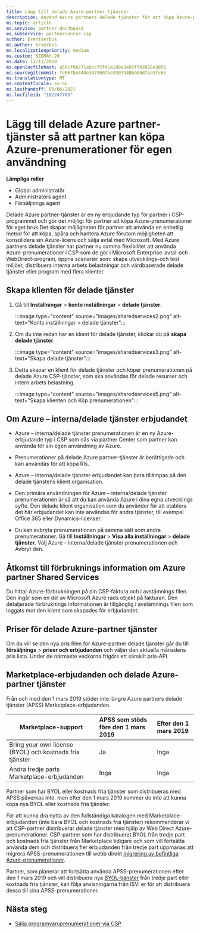 ```yaml
---
title: Lägg till delade Azure-partner tjänster
description: Använd Azure partners delade tjänster för att köpa Azure-prenumerationer för eget bruk och för att få en enhetlig metod för att köpa, spåra och hantera Azure.
ms.topic: article
ms.service: partner-dashboard
ms.subservice: partnercenter-csp
author: brentserbus
ms.author: brserbus
ms.localizationpriority: medium
ms.custom: SEOMAY.20
ms.date: 11/11/2020
ms.openlocfilehash: a59cf0b271a0ccf5fd5a1d8e3e85ff43818a3801
ms.sourcegitcommit: fe867be44de3479607be3309940b904d7ea9fc6e
ms.translationtype: MT
ms.contentlocale: sv-SE
ms.lasthandoff: 03/06/2021
ms.locfileid: "102247705"
---
```

# <a name="add-azure-partner-shared-services-so-partners-can-buy-azure-subscriptions-for-their-own-use"></a>Lägg till delade Azure partner-tjänster så att partner kan köpa Azure-prenumerationer för egen användning

 
**Lämpliga roller**

- Global administratör
- Administratörs agent
- Försäljnings agent

Delade Azure partner-tjänster är en ny erbjudande typ för partner i CSP-programmet och gör det möjligt för partner att köpa Azure-prenumerationer för eget bruk.Det skapar möjligheten för partner att använda en enhetlig metod för att köpa, spåra och hantera Azure förutom möjligheten att konsolidera sin Azure-licens och sälja avtal med Microsoft. Med Azure partners delade tjänster har partner nu samma flexibilitet att använda Azure-prenumerationer i CSP som de gör i Microsoft Enterprise-avtal-och WebDirect-program, öppna scenarier som: skapa utvecklings-och test miljöer, distribuera interna arbets belastningar och värdbaserade delade tjänster eller program med flera klienter.  

## <a name="create-the-shared-services-tenant"></a>Skapa klienten för delade tjänster

1. Gå till **Inställningar**  >  **konto inställningar**  >  **delade tjänster**.

   :::image type="content" source="images/sharedservices2.png" alt-text="Konto inställningar > delade tjänster":::

2. Om du inte redan har en klient för delade tjänster, klickar du på **skapa delade tjänster**.

   :::image type="content" source="images/sharedservices3.png" alt-text="Skapa delade tjänster":::

3. Detta skapar en klient för delade tjänster och köper prenumerationen på delade Azure CSP-tjänster, som ska användas för delade resurser och intern arbets belastning.

   :::image type="content" source="images/sharedservices5.png" alt-text="Skapa klienten och Köp prenumerationen":::

## <a name="about-the-azure--internalshared-services-offer"></a>Om Azure – interna/delade tjänster erbjudandet

- Azure – interna/delade tjänster prenumerationen är en ny Azure-erbjudande typ i CSP som nås via partner Center som partner kan använda för sin egen användning av Azure.

- Prenumerationer på delade Azure partner-tjänster är berättigade och kan användas för att köpa RIs.

- Azure – interna/delade tjänster erbjudandet kan bara tillämpas på den delade tjänstens klient organisation.

- Den primära användningen för Azure – interna/delade tjänster prenumerationen är så att du kan använda Azure i dina egna utvecklings syfte. Den delade klient organisation som du använder för att etablera det här erbjudandet kan inte användas för andra tjänster, till exempel Office 365 eller Dynamics-licenser.

- Du kan avbryta prenumerationen på samma sätt som andra prenumerationer. Gå till **Inställningar**  >  **Visa alla inställningar**  >  **delade tjänster**. Välj Azure – interna/delade tjänster prenumerationen och Avbryt den.

## <a name="accessing-azure-partner-shared-services-consumption-details"></a>Åtkomst till förbruknings information om Azure partner Shared Services

Du hittar Azure-förbrukningen på din CSP-faktura och i avstämnings filen. Den ingår som en del av Microsoft Azure rads objekt på fakturan. Den detaljerade förbruknings informationen är tillgänglig i avstämnings filen som loggats mot den klient som skapades för erbjudandet.

## <a name="azure-partner-shared-services-pricing"></a>Priser för delade Azure-partner tjänster

Om du vill se den nya pris filen för Azure-partner delade tjänster går du till **försäljnings**  >  **priser och erbjudanden** och väljer den aktuella månadens pris lista. Under de närmaste veckorna frigörs ett särskilt pris-API.

## <a name="marketplace-offers-and-azure-partner-shared-services"></a>Marketplace-erbjudanden och delade Azure-partner tjänster

Från och med den 1 mars 2019 stöder inte längre Azure partners delade tjänster (APSS) Marketplace-erbjudanden.

|**Marketplace-support**   |**APSS som stöds före den 1 mars 2019**|**Efter den 1 mars 2019**|
|---------------------------|:----------------------------|:-------------------|
|Bring your own license (BYOL) och kostnads fria tjänster   | Ja   | Inga|
|Andra tredje parts Marketplace-erbjudanden   | Inga   |Inga|

Partner som har BYOL eller kostnads fria tjänster som distribueras med APSS påverkas inte. men efter den 1 mars 2019 kommer de inte att kunna köpa nya BYOL eller kostnads fria tjänster.

För att kunna dra nytta av den fullständiga katalogen med Marketplace-erbjudanden (inte bara BYOL och kostnads fria tjänster) rekommenderar vi att CSP-partner distribuerar delade tjänster med hjälp av Web Direct Azure-prenumerationer.  CSP-partner som har distribuerat BYOL från tredje part och kostnads fria tjänster från Marketplace tidigare och som vill fortsätta använda dem och distribuera fler erbjudanden från tredje part uppmanas att migrera APSS-prenumerationen till webb direkt [migrering av befintliga Azure-prenumerationer](/azure/cloud-solution-provider/migration/migration#migrating-existing-azure-subscriptions).

Partner, som planerar att fortsätta använda APSS-prenumerationen efter den 1 mars 2019 och vill distribuera nya [BYOL-tjänster](https://azuremarketplace.microsoft.com/marketplace/apps?filters=byol) från tredje part eller kostnads fria tjänster, kan följa anvisningarna från ISV: er för att distribuera dessa till sina APSS-prenumerationer.

## <a name="next-steps"></a>Nästa steg

- [Sälja programvaruprenumerationer via CSP](csp-software-subscriptions.md)